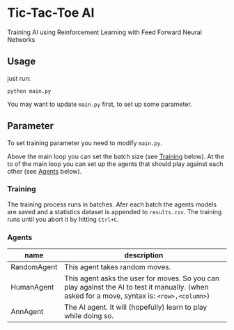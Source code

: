 # Tic-Tac-Toe AI

Training AI using Reinforcement Learning with Feed Forward Neural Networks

## Usage
just run:
```
python main.py
```

You may want to update `main.py` first, to set up some parameter.

## Parameter
To set training parameter you need to modify `main.py`.

Above the main loop you can set the batch size (see [Training]() below). At the to of the main loop you can set up the agents that should play against each other (see [Agents]() below).

### Training
The training process runs in batches. Afer each batch the agents models are saved and a statistics dataset is appended to `results.csv`. The training runs until you abort it by hitting `Ctrl+C`.

### Agents
name        | description
------------|---
RandomAgent | This agent takes random moves.
HumanAgent  | This agent asks the user for moves. So you can play against the AI to test it manually. (when asked for a move, syntax is: `<row>,<column>`)
AnnAgent    | The AI agent. It will (hopefully) learn to play while doing so.

